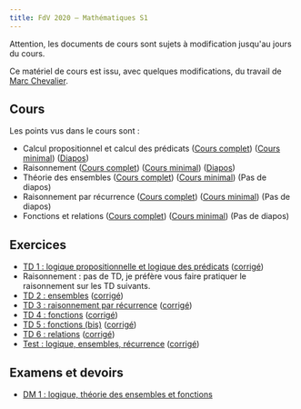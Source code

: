 ```yaml
---
title: FdV 2020 — Mathématiques S1
---
```


Attention, les documents de cours sont sujets à modification jusqu'au jours du
cours.

Ce matériel de cours est issu, avec quelques modifications, du travail de [Marc
Chevalier](https://teaching.marc-chevalier.com).

## Cours

Les points vus dans le cours sont :

* Calcul propositionnel et calcul des prédicats ([Cours
  complet](logique_full.pdf)) ([Cours minimal](logique_minimal.pdf))
  ([Diapos](logique_slides.pdf))
* Raisonnement ([Cours complet](raisonnement_full.pdf)) ([Cours
  minimal](raisonnement_minimal.pdf)) ([Diapos](raisonnement_slides.pdf))
* Théorie des ensembles ([Cours complet](ensembles_full.pdf)) ([Cours
  minimal](ensembles_minimal.pdf)) (Pas de diapos)
* Raisonnement par récurrence ([Cours complet](recurrence_full.pdf)) ([Cours
  minimal](recurrence_minimal.pdf)) (Pas de diapos)
* Fonctions et relations ([Cours complet](fonctions_full.pdf)) ([Cours
  minimal](fonctions_minimal.pdf)) (Pas de diapos)

## Exercices

* [TD 1 : logique propositionnelle et logique des prédicats](TD_logique.pdf)
  ([corrigé](TD_logique_corrige.pdf))
* Raisonnement : pas de TD, je préfère vous faire pratiquer le raisonnement sur
  les TD suivants.
* [TD 2 : ensembles](TD_ensembles.pdf) ([corrigé](TD_ensembles_corrige.pdf))
* [TD 3 : raisonnement par récurrence](TD_recurrence.pdf)
  ([corrigé](TD_recurrence_corrige.pdf))
* [TD 4 : fonctions](TD_fonctions.pdf) ([corrigé](TD_fonctions_corrige.pdf))
* [TD 5 : fonctions (bis)](TD_fonctions_bis.pdf)
  ([corrigé](TD_fonctions_bis_corrige.pdf))
* [TD 6 : relations](TD_relations.pdf) ([corrigé](TD_relations_corrige.pdf))
* [Test : logique, ensembles, récurrence](test_2020-2021.pdf)
  ([corrigé](test_2020-2021_corrige.pdf))

## Examens et devoirs

* [DM 1 : logique, théorie des ensembles et fonctions](DM_2020-2021.pdf)
